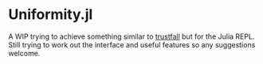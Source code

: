 # Uniformity.jl
A WIP trying to achieve something similar to [trustfall](https://github.com/obi1kenobi/trustfall)
but for the Julia REPL. Still trying to work out the interface and useful
features so any suggestions welcome.
